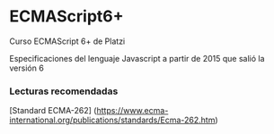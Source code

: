 # ECMAScript6+
Curso ECMAScript 6+ de Platzi

Especificaciones del lenguaje Javascript a partir de 2015 que salió la versión 6

### Lecturas recomendadas ###
[Standard ECMA-262] (https://www.ecma-international.org/publications/standards/Ecma-262.htm)

